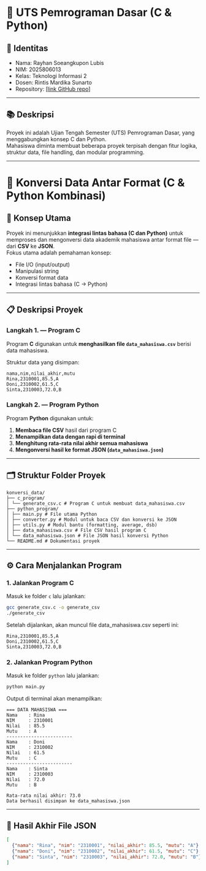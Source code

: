 # 🧠 UTS Pemrograman Dasar (C & Python)

## 👤 Identitas
- Nama: Rayhan Soeangkupon Lubis
- NIM: 2025806013
- Kelas: Teknologi Informasi 2
- Dosen: Rintis Mardika Sunarto
- Repository: [\[link GitHub repo\]](https://github.com/cryptzoa/UTS_PemrogramDasar_Rayhan-Lubis_2025806013.git)

---

## 📚 Deskripsi
Proyek ini adalah Ujian Tengah Semester (UTS) Pemrograman Dasar, yang menggabungkan konsep C dan Python.  
Mahasiswa diminta membuat beberapa proyek terpisah dengan fitur logika, struktur data, file handling, dan modular programming.

---

# 🔄 Konversi Data Antar Format (C & Python Kombinasi)

## 🧠 Konsep Utama
Proyek ini menunjukkan **integrasi lintas bahasa (C dan Python)** untuk memproses dan mengonversi data akademik mahasiswa antar format file — dari **CSV** ke **JSON**.  
Fokus utama adalah pemahaman konsep:
- File I/O (input/output)
- Manipulasi string
- Konversi format data
- Integrasi lintas bahasa (C → Python)

---

## 📋 Deskripsi Proyek

### Langkah 1. — Program C
Program **C** digunakan untuk **menghasilkan file `data_mahasiswa.csv`** berisi data mahasiswa.

Struktur data yang disimpan:
```
nama,nim,nilai_akhir,mutu
Rina,2310001,85.5,A
Doni,2310002,61.5,C
Sinta,2310003,72.0,B
```

### Langkah 2. — Program Python
Program **Python** digunakan untuk:
1. **Membaca file CSV** hasil dari program C  
2. **Menampilkan data dengan rapi di terminal**
3. **Menghitung rata-rata nilai akhir semua mahasiswa**
4. **Mengonversi hasil ke format JSON (`data_mahasiswa.json`)**

---

## 🗂️ Struktur Folder Proyek
```
konversi_data/
├── c_program/
│ └── generate_csv.c # Program C untuk membuat data_mahasiswa.csv
├── python_program/
│ ├── main.py # File utama Python
│ ├── converter.py # Modul untuk baca CSV dan konversi ke JSON
│ ├── utils.py # Modul bantu (formatting, average, dsb)
│ ├── data_mahasiswa.csv # File CSV hasil program C
│ └── data_mahasiswa.json # File JSON hasil konversi Python
└── README.md # Dokumentasi proyek
```

---

## ⚙️ Cara Menjalankan Program

###  1. Jalankan Program C

Masuk ke folder `c` lalu jalankan:
```bash
gcc generate_csv.c -o generate_csv
./generate_csv
```
Setelah dijalankan, akan muncul file data_mahasiswa.csv seperti ini:
```
Rina,2310001,85.5,A
Doni,2310002,61.5,C
Sinta,2310003,72.0,B
```

### 2. Jalankan Program Python

Masuk ke folder `python` lalu jalankan:
```bash
python main.py
```
Output di terminal akan menampilkan:
```
=== DATA MAHASISWA ===
Nama    : Rina
NIM     : 2310001
Nilai   : 85.5
Mutu    : A
------------------------
Nama    : Doni
NIM     : 2310002
Nilai   : 61.5
Mutu    : C
------------------------
Nama    : Sinta
NIM     : 2310003
Nilai   : 72.0
Mutu    : B

Rata-rata nilai akhir: 73.0
Data berhasil disimpan ke data_mahasiswa.json
```
---
## 📁 Hasil Akhir File JSON
```json
[
  {"nama": "Rina", "nim": "2310001", "nilai_akhir": 85.5, "mutu": "A"},
  {"nama": "Doni", "nim": "2310002", "nilai_akhir": 61.5, "mutu": "C"},
  {"nama": "Sinta", "nim": "2310003", "nilai_akhir": 72.0, "mutu": "B"}
]
```